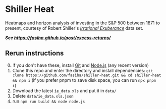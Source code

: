 # Shiller Heat

Heatmaps and horizon analysis of investing in the S&P 500 between 1871 to present, courtesy of Robert Shiller's [_Irrational Exuberance_](http://www.econ.yale.edu/~shiller/data.htm) data set.

**_See https://fasiha.github.io/post/excess-returns/_**

## Rerun instructions

0. If you don't have these, install [Git](https://git-scm.com) and [Node.js](https://nodejs.org) (any recent version)
1. Clone this repo and enter the directory and install dependencies: `git clone https://github.com/fasiha/shiller-heat.git && cd shiller-heat && npm i` (if you prefer pnpm to save disk space, you can run `npx pnpm i`)
2. Download the latest `ie_data.xls` and put it in `data/`
3. Delete `data/ie_data.xls.json`
4. run `npm run build && node node.js`
